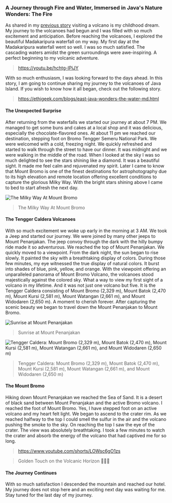### A Journey through Fire and Water, Immersed in Java's Nature Wonders: The Fire

As shared in my [previous story](https://ethigeek.com/blogs/east-java-wonders-the-water-md.html) visiting a volcano is my childhood dream. My journey to the volcanoes had begun and I was filled with so much excitement and anticipation. Before reaching the volcanoes, I explored the beautiful Madakaripura waterfall on my way.
My first day at the Madakaripura waterfall went so well. I was so much satisfied. The cascading waters amidst the green surroundings were awe-inspiring. A perfect beginning to my volcanic adventure.

> https://youtu.be/hchtg-IPiJY


With so much enthusiasm, I was looking forward to the days ahead. In this story, I am going to continue sharing my journey to the volcanoes of Java Island. If you wish to know how it all began, check out the following story.

> https://ethigeek.com/blogs/east-java-wonders-the-water-md.html

#### The Unexpected Surprise
After returning from the waterfalls we started our journey at about 7 PM. We managed to get some buns and cakes at a local shop and it was delicious, especially the chocolate-flavored ones. At about 11 pm we reached our destination, stepping foot on Bromo Tengger Semeru National Park. We were welcomed with a cold, freezing night. We quickly refreshed and started to walk through the street to have our dinner. It was midnight and we were walking in the middle of the road. When I looked at the sky I was so much delighted to see the stars shining like a diamond. It was a beautiful sight. It made me feel calm and rejuvenated my spirit. Later I came to know that Mount Bromo is one of the finest destinations for astrophotography due to its high elevation and remote location offering excellent conditions to capture the glorious Milky Way. With the bright stars shining above I came to bed to start afresh the next day.

![The Milky Way At Mount Bromo](https://github.com/ethirajsrinivasan/blogs/assets/7569031/61204d5f-8998-4ccc-9f52-89d735d7f92d)

> The Milky Way At Mount Bromo

#### The Tengger Caldera Volcanoes
With so much excitement we woke up early in the morning at 3 AM. We took a Jeep and started our journey. We were joined by many other jeeps to Mount Penanjakan. The jeep convoy through the dark with the hilly bumpy ride made it so adventurous. We reached the top of Mount Penanjakan. We quickly moved to a viewpoint. From the dark night, the sun began to rise slowly. It painted the sky with a breathtaking display of colors. During those few minutes, my eye witnessed the true display of natural colors. It burst into shades of blue, pink, yellow, and orange. With the viewpoint offering an unparalleled panorama of Mount Bromo Volcano, the volcanoes stood majestically against the colored sky. What a way to view my first sight of a volcano in my lifetime. And it was not just one volcano but five. It is the Tengger Caldera consisting  of Mount Bromo (2,329 m), Mount Batok (2,470 m), Mount Kursi (2,581 m), Mount Watangan (2,661 m), and Mount Widodaren (2,650 m). A moment to cherish forever. After capturing the scenic beauty we began to travel down the Mount Penanjakan to Mount Bromo.

![Sunrise at Mount Penanjakan](https://github.com/ethirajsrinivasan/blogs/assets/7569031/0439a8e2-04e8-48c1-acac-43e159efc28b)

> Sunrise at Mount Penanjakan

![Tengger Caldera: Mount Bromo (2,329 m), Mount Batok (2,470 m), Mount Kursi (2,581 m), Mount Watangan (2,661 m), and Mount Widodaren (2,650 m)](https://github.com/ethirajsrinivasan/blogs/assets/7569031/c53880d5-814b-4467-a01c-7c071270a1b7)

> Tengger Caldera: Mount Bromo (2,329 m), Mount Batok (2,470 m), Mount Kursi (2,581 m), Mount Watangan (2,661 m), and Mount Widodaren (2,650 m)

#### The Mount Bromo
Hiking down Mount Penanjakan we reached the Sea of Sand. It is a desert of black sand between Mount Penanjakan and the active Bromo volcano. I reached the foot of Mount Bromo. Yes, I have stepped foot on an active volcano and my heart felt light. We began to ascend to the crater rim. As we reached halfway to the top I could smell the sulfur in the air and the volcano pushing the smoke to the sky. On reaching the top I saw the eye of the crater. The view was absolutely breathtaking. I took a few minutes to watch the crater and absorb the energy of the volcano that had captived me for so long.

> https://www.youtube.com/shorts/LOWsc6gO1zs

> Golden Touch on the Volcanic Horizon 🌋🌋🌋

#### The Journey Continues
With so much satisfaction I descended the mountain and reached our hotel. My journey does not stop here and an exciting next day was waiting for me. Stay tuned for the last day of my journey.





